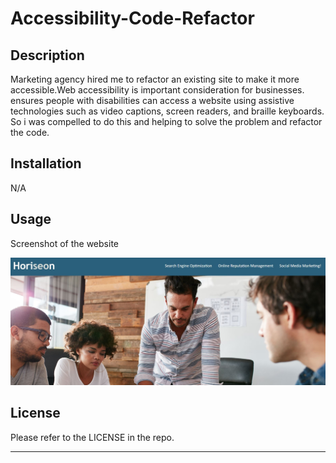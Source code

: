 # Accessibility-Code-Refactor

## Description

Marketing agency hired me to refactor an existing site to make it more accessible.Web accessibility is important consideration for businesses. ensures people with disabilities can access a website using assistive technologies such as video captions, screen readers, and braille keyboards. So i was compelled to do this and helping to solve the problem and refactor the code.

## Installation

N/A

## Usage

Screenshot of the website

![alt text](assets/images/horiseon.jpg)

## License

Please refer to the LICENSE in the repo.

---